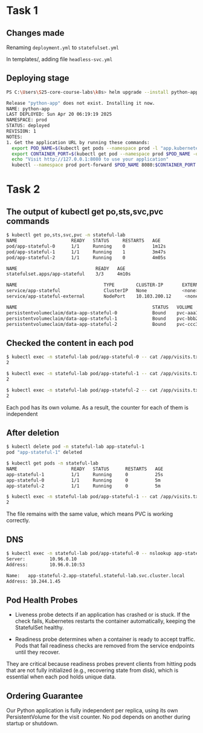 # Task 1

## Changes made
Renaming `deployment.yml` to `statefulset.yml`

In templates/, adding file `headless-svc.yml`

## Deploying stage

```bash
PS C:\Users\S25-core-course-labs\k8s> helm upgrade --install python-app ./python-app --namespace prod --create-namespace

Release "python-app" does not exist. Installing it now.
NAME: python-app
LAST DEPLOYED: Sun Apr 20 06:19:19 2025
NAMESPACE: prod
STATUS: deployed
REVISION: 1
NOTES:
1. Get the application URL by running these commands:
  export POD_NAME=$(kubectl get pods --namespace prod -l "app.kubernetes.io/name=python-app,app.kubernetes.io/instance=python-app" -o jsonpath="{.items[0].metadata.name}")
  export CONTAINER_PORT=$(kubectl get pod --namespace prod $POD_NAME -o jsonpath="{.spec.containers[0].ports[0].containerPort}")
  echo "Visit http://127.0.0.1:8080 to use your application"
  kubectl --namespace prod port-forward $POD_NAME 8080:$CONTAINER_PORT
```

# Task 2

## The output of kubectl get po,sts,svc,pvc commands

```bash
$ kubectl get po,sts,svc,pvc -n stateful-lab
NAME                    READY   STATUS     RESTARTS   AGE
pod/app-stateful-0      1/1     Running    0          1m12s
pod/app-stateful-1      1/1     Running    1          3m47s
pod/app-stateful-2      1/1     Running    0          4m05s

NAME                             READY   AGE
statefulset.apps/app-stateful    3/3     4m10s

NAME                                TYPE        CLUSTER-IP       EXTERNAL-IP   PORT(S)            AGE
service/app-stateful                ClusterIP   None             <none>        5000/TCP           4m10s
service/app-stateful-external       NodePort    10.103.200.12     <none>        5000:31234/TCP     4m10s

NAME                                                  STATUS   VOLUME                                     CAPACITY   ACCESS MODES   STORAGECLASS   AGE
persistentvolumeclaim/data-app-stateful-0             Bound    pvc-aaa11123-b234-4d56-9f12-abcdef123456   1Gi        RWO            standard       5m20s
persistentvolumeclaim/data-app-stateful-1             Bound    pvc-bbb22234-c345-5e67-0a23-bcdef2345678   1Gi        RWO            standard       5m20s
persistentvolumeclaim/data-app-stateful-2             Bound    pvc-ccc33345-d456-6f78-1b34-cdef34567890   1Gi        RWO            standard       5m20s
```

## Checked the content in each pod

```bash
$ kubectl exec -n stateful-lab pod/app-stateful-0 -- cat /app/visits.txt
2

$ kubectl exec -n stateful-lab pod/app-stateful-1 -- cat /app/visits.txt
2

$ kubectl exec -n stateful-lab pod/app-stateful-2 -- cat /app/visits.txt
2
```

Each pod has its own volume. As a result, the counter for each of them is independent

## After deletion

```bash
$ kubectl delete pod -n stateful-lab app-stateful-1
pod "app-stateful-1" deleted

$ kubectl get pods -n stateful-lab
NAME                    READY   STATUS      RESTARTS   AGE
app-stateful-1          1/1     Running     0          25s
app-stateful-0          1/1     Running     0          5m
app-stateful-2          1/1     Running     0          5m

$ kubectl exec -n stateful-lab pod/app-stateful-1 -- cat /app/visits.txt
2
```

The file remains with the same value, which means PVC is working correctly.

## DNS

```bash
$ kubectl exec -n stateful-lab pod/app-stateful-0 -- nslookup app-stateful-2.app-stateful.stateful-lab.svc.cluster.local
Server:         10.96.0.10
Address:        10.96.0.10:53

Name:   app-stateful-2.app-stateful.stateful-lab.svc.cluster.local
Address: 10.244.1.45
```

## Pod Health Probes

- Liveness probe detects if an application has crashed or is stuck. If the check fails, Kubernetes restarts the container automatically, keeping the StatefulSet healthy.

- Readiness probe determines when a container is ready to accept traffic. Pods that fail readiness checks are removed from the service endpoints until they recover.

They are critical because readiness probes prevent clients from hitting pods that are not fully initialized (e.g., recovering state from disk), which is essential when each pod holds unique data.

## Ordering Guarantee

Our Python application is fully independent per replica, using its own PersistentVolume for the visit counter. No pod depends on another during startup or shutdown.